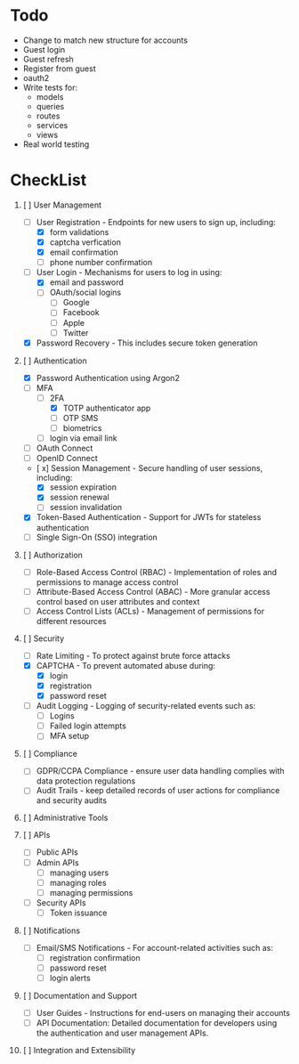 # Todo
* Change to match new structure for accounts
* Guest login
* Guest refresh
* Register from guest
* oauth2
* Write tests for:
    * models
    * queries
    * routes
    * services
    * views
* Real world testing

# CheckList
1. [ ] User Management
    * [ ] User Registration - Endpoints for new users to sign up, including:
        * [x] form validations
        * [x] captcha verfication
        * [x] email confirmation
        * [ ] phone number confirmation
    * [ ] User Login - Mechanisms for users to log in using:
        * [x] email and password
        * [ ] OAuth/social logins
            * [ ] Google
            * [ ] Facebook
            * [ ] Apple
            * [ ] Twitter
    * [x] Password Recovery - This includes secure token generation

2. [ ] Authentication
    * [x] Password Authentication using Argon2
    * [ ] MFA
        * [ ] 2FA
            * [x] TOTP authenticator app
            * [ ] OTP SMS
            * [ ] biometrics
        * [ ] login via email link
    * [ ] OAuth Connect
    * [ ] OpenID Connect
    * [ x] Session Management - Secure handling of user sessions, including:
        * [x] session expiration
        * [x] session renewal
        * [ ] session invalidation
    * [x] Token-Based Authentication - Support for JWTs for stateless authentication
    * [ ] Single Sign-On (SSO) integration

3. [ ] Authorization
    * [ ] Role-Based Access Control (RBAC) - Implementation of roles and permissions to manage access control
    * [ ] Attribute-Based Access Control (ABAC) - More granular access control based on user attributes and context
    * [ ] Access Control Lists (ACLs) - Management of permissions for different resources

4. [ ] Security
    * [ ] Rate Limiting - To protect against brute force attacks
    * [x] CAPTCHA - To prevent automated abuse during:
        * [x] login
        * [x] registration
        * [x] password reset
    * [ ] Audit Logging - Logging of security-related events such as:
        * [ ] Logins
        * [ ] Failed login attempts
        * [ ] MFA setup

5. [ ] Compliance
    * [ ] GDPR/CCPA Compliance - ensure user data handling complies with data protection regulations
    * [ ] Audit Trails - keep detailed records of user actions for compliance and security audits

6. [ ] Administrative Tools

7. [ ] APIs
    * [ ] Public APIs
    * [ ] Admin APIs
        * [ ] managing users
        * [ ] managing roles
        * [ ] managing permissions
    * [ ] Security APIs
        * [ ] Token issuance

8. [ ] Notifications
    * [ ] Email/SMS Notifications - For account-related activities such as:
        * [ ] registration confirmation
        * [ ] password reset
        * [ ] login alerts

9. [ ] Documentation and Support
    * [ ] User Guides - Instructions for end-users on managing their accounts
    * [ ] API Documentation: Detailed documentation for developers using the authentication and user management APIs.

10. [ ] Integration and Extensibility
